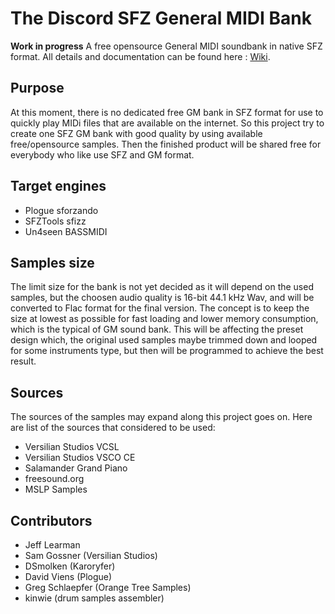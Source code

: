 # The Discord SFZ General MIDI Bank
**Work in progress**
A free opensource General MIDI soundbank in native SFZ format.
All details and documentation can be found here :  [Wiki].

## Purpose
At this moment, there is no dedicated free GM bank in SFZ format for use to quickly play MIDi files that are available on the internet.
So this project try to create one SFZ GM bank with good quality by using available free/opensource samples.
Then the finished product will be shared free for everybody who like use SFZ and GM format.

## Target engines
- Plogue sforzando
- SFZTools sfizz
- Un4seen BASSMIDI

## Samples size
The limit size for the bank is not yet decided as it will depend on the used samples, but the choosen audio quality is 16-bit 44.1 kHz Wav, and will be converted to Flac format for the final version.
The concept is to keep the size at lowest as possible for fast loading and lower memory consumption, which is the typical of GM sound bank.
This will be affecting the preset design which, the original used samples maybe trimmed down and looped for some instruments type, but then will be programmed to achieve the best result.

## Sources
The sources of the samples may expand along this project goes on.
Here are list of the sources that considered to be used:
- Versilian Studios VCSL
- Versilian Studios VSCO CE
- Salamander Grand Piano
- freesound.org
- MSLP Samples

## Contributors
- Jeff Learman
- Sam Gossner (Versilian Studios)
- DSmolken (Karoryfer)
- David Viens (Plogue)
- Greg Schlaepfer (Orange Tree Samples)
- kinwie (drum samples assembler)

[Wiki]: https://github.com/sfzinstruments/Discord-SFZ-GM-Bank/wiki
